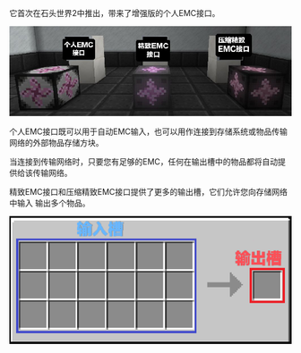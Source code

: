 它首次在石头世界2中推出，带来了增强版的个人EMC接口。

![](links.png)

个人EMC接口既可以用于自动EMC输入，也可以用作连接到存储系统或物品传输网络的外部物品存储方块。

当连接到传输网络时，只要您有足够的EMC，任何在输出槽中的物品都将自动提供给该传输网络。

精致EMC接口和压缩精致EMC接口提供了更多的输出槽，它们允许您向存储网络中输入 输出多个物品。

![](slots.png)


